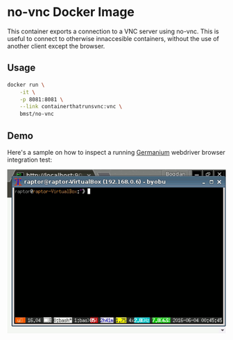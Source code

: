 # no-vnc Docker Image

This container exports a connection to a VNC server using no-vnc. This is useful to connect to otherwise innaccesible containers, without the use of another client except the browser.

## Usage

```sh
docker run \
    -it \
    -p 8081:8081 \
    --link containerthatrunsvnc:vnc \
    bmst/no-vnc
```

## Demo

Here's a sample on how to inspect a running [Germanium](http://germaniumhq.com) webdriver browser integration test:

![bmst/no-vnc connects to a VNC that runs inside a container](https://github.com/bmustiata/docker-no-vnc/raw/master/no-vnc-demo.gif)

